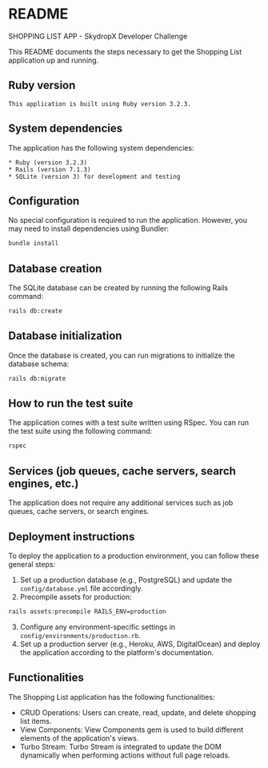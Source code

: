 # README


SHOPPING LIST APP - SkydropX Developer Challenge


This README documents the steps necessary to get the Shopping List application up and running.

## Ruby version

```
This application is built using Ruby version 3.2.3.
```

## System dependencies

The application has the following system dependencies:

```
* Ruby (version 3.2.3)
* Rails (version 7.1.3)
* SQLite (version 3) for development and testing
```


## Configuration

No special configuration is required to run the application. However, you may need to install dependencies using Bundler:

```bash
bundle install
```

## Database creation

The SQLite database can be created by running the following Rails command:

```bash
rails db:create
```

## Database initialization

Once the database is created, you can run migrations to initialize the database schema:

```bash
rails db:migrate
```

## How to run the test suite

The application comes with a test suite written using RSpec. You can run the test suite using the following command:

```bash
rspec
```

## Services (job queues, cache servers, search engines, etc.)

The application does not require any additional services such as job queues, cache servers, or search engines.

## Deployment instructions

To deploy the application to a production environment, you can follow these general steps:

1. Set up a production database (e.g., PostgreSQL) and update the `config/database.yml` file accordingly.
2. Precompile assets for production:

```bash
rails assets:precompile RAILS_ENV=production
```

3. Configure any environment-specific settings in `config/environments/production.rb`.
4. Set up a production server (e.g., Heroku, AWS, DigitalOcean) and deploy the application according to the platform's documentation.

## Functionalities

The Shopping List application has the following functionalities:

* CRUD Operations: Users can create, read, update, and delete shopping list items.
* View Components: View Components gem is used to build different elements of the application's views.
* Turbo Stream: Turbo Stream is integrated to update the DOM dynamically when performing actions without full page reloads.

